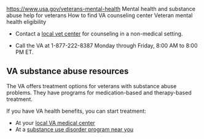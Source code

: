 

https://www.usa.gov/veterans-mental-health
Mental health and substance abuse help for veterans
How to find VA counseling center
Veteran mental health eligibility

* Contact a
  [local vet center](https://www.va.gov/find-locations/?facilityType=vet_center)
  for counseling in a non-medical setting.

* Call the VA at 1-877-222-8387 Monday through Friday, 8:00 AM to 8:00 PM ET.

**VA substance abuse resources**
--------------------------------

The VA offers treatment options for veterans with substance abuse problems. They have programs for medication-based and therapy-based treatment.

If you have VA health benefits, you can start treatment:

* At your
  [local VA medical center](https://www.va.gov/find-locations/)
* At a
  [substance use disorder program near you](https://www.va.gov/directory/guide/SUD.asp)
